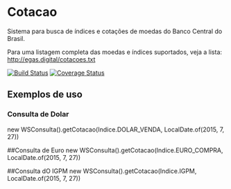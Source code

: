 # Cotacao
Sistema para busca de índices e cotações de moedas do Banco Central do Brasil.

Para uma listagem completa das moedas e índices suportados, veja a lista: http://egas.digital/cotacoes.txt

[![Build Status](https://api.travis-ci.org/wmixvideo/cotacao.png)](http://travis-ci.org/#!/wmixvideo/cotacao)
[![Coverage Status](https://coveralls.io/repos/wmixvideo/cotacao/badge.svg?branch=master&service=github)](https://coveralls.io/github/wmixvideo/cotacao?branch=master)

## Exemplos de uso

### Consulta de Dolar
new WSConsulta().getCotacao(Indice.DOLAR_VENDA, LocalDate.of(2015, 7, 27))

##Consulta de Euro
new WSConsulta().getCotacao(Indice.EURO_COMPRA, LocalDate.of(2015, 7, 27))

##Consulta dO IGPM
new WSConsulta().getCotacao(Indice.IGPM, LocalDate.of(2015, 7, 27))
